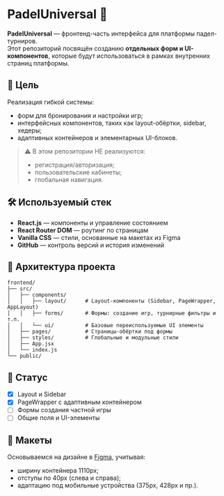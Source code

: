 # PadelUniversal 🎾

**PadelUniversal** — фронтенд-часть интерфейса для платформы падел-турниров.  
Этот репозиторий посвящён созданию **отдельных форм и UI-компонентов**, которые будут использоваться в рамках внутренних страниц платформы.

## 🎯 Цель

Реализация гибкой системы:
- форм для бронирования и настройки игр;
- интерфейсных компонентов, таких как layout-обёртки, sidebar, хедеры;
- адаптивных контейнеров и элементарных UI-блоков.

> ⚠️ В этом репозитории НЕ реализуются:
> - регистрация/авторизация;
> - пользовательские кабинеты;
> - глобальная навигация.

## 🛠️ Используемый стек

- **React.js** — компоненты и управление состоянием
- **React Router DOM** — роутинг по страницам
- **Vanilla CSS** — стили, основанные на макетах из Figma
- **GitHub** — контроль версий и история изменений

## 📂 Архитектура проекта

```
frontend/
├── src/
│   ├── components/
│   │   ├── layout/      # Layout-компоненты (Sidebar, PageWrapper, AppLayout)
│   │   ├── forms/       # Формы: создание игр, турнирные фильтры и т.п.
│   │   └── ui/          # Базовые переиспользуемые UI элементы
│   ├── pages/           # Страницы-обёртки под формы
│   ├── styles/          # Глобальные и модульные стили
│   ├── App.jsx
│   └── index.js
└── public/
```

## 🧪 Статус

- [x] Layout и Sidebar
- [x] PageWrapper с адаптивным контейнером
- [ ] Формы создания частной игры
- [ ] Общие поля и UI-элементы

## 🔗 Макеты

Основываемся на дизайне в [Figma](https://figma.com), учитывая:
- ширину контейнера 1110px;
- отступы по 40px (слева и справа);
- адаптацию под мобильные устройства (375px, 428px и пр.).


